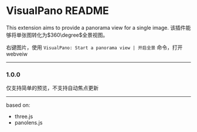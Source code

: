 # VisualPano README

This extension aims to provide a panorama view for a single image.
该插件能够将单张图转化为$360\degree$全景视图。


右键图片，使用
`VisualPano: Start a panorama view | 开启全景`
命令，打开webveiw

---
### 1.0.0

仅支持简单的预览，不支持自动焦点更新


---
based on:
- three.js
- panolens.js

